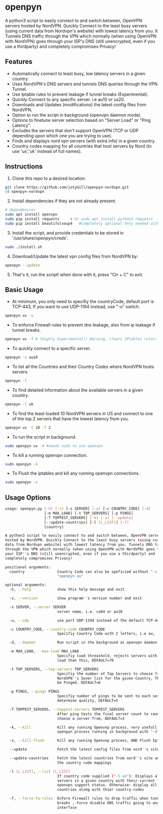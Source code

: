 # openpyn
A python3 script to easily connect to and switch between, OpenVPN servers hosted by NordVPN. Quickly Connect to the least busy servers (using current data from Nordvpn's website) with lowest latency from you. It Tunnels DNS traffic through the VPN which normally (when using OpenVPN with NordVPN) goes through your ISP's DNS (still unencrypted, even if you use a thirdparty) and completely compromises Privacy!

## Features
* Automatically connect to least busy, low latency servers in a given country.
* Uses NordVPN's DNS servers and tunnels DNS queries through the VPN Tunnel.
* Use Iptable rules to prevent leakage if tunnel breaks (Experimental).
* Quickly Connect to any specific server. i.e au10 or us20.
* Downloads and Updates (modifications) the latest config files from NordVPN.
* Option to run the script in background (openvpn daemon mode).
* Options to finetune server selection based on "Server Load" or "Ping Latency".
* Excludes the servers that don't support OpenVPN (TCP or UDP depending upon which one you are trying to use).
* Finds and displays nord vpn servers (with extra info) in a given country.
* Country codes mapping for all countries that host servers by Nord (to use 'us','uk' instead of full names).

## Instructions
1. Clone this repo to a desired location:
``` bash
git clone https://github.com/jotyGill/openpyn-nordvpn.git
cd openpyn-nordvpn
```
2. Install dependencies if they are not already present.
``` bash
# dependencies
sudo apt install openvpn
sudo pip install requests     # Or sudo apt install python3-requests
sudo pip install beautifulsoup4   #Completely optional Only needed with '--updateCountries'
```
3. Install the script, and provide credentials to be stored in '/usr/share/openpyn/creds'.
``` bash
sudo ./install.sh
```
4. Download/Update the latest vpn config files from NordVPN by:
``` bash
openpyn --update
```
5. That's it, run the script! when done with it, press "Ctr + C" to exit.

## Basic Usage
* At minimum, you only need to specifiy the countryCode, default port is TCP-443, If you want to use
UDP-1194 instead, use "-u" switch.
``` bash
openpyn us -u
```
* To enforce Firewall rules to prevent dns leakage, also from ip leakage if tunnel breaks.
``` bash
openpyn us -f # (Highly Experimental!) Warning, clears IPtables rules!
```
* To quickly connect to a specific server.
``` bash
openpyn -s au10
```
* To list all the Countries and their Country Codes where NordVPN hosts servers.
``` bash
openpyn -l
```
* To find detailed information about the available servers in a given country.
``` bash
openpyn -l uk
```
* To find the least loaded 10 NordVPN servers in US and connect to one of the top 2 servers that
have the lowest latency from you.
``` bash
openpyn us -t 10 -T 2
```
* To run the script in background.
``` bash
sudo openpyn us -d #needs sudo to use openvpn
```
* To kill a running openvpn connection.
``` bash
sudo openpyn -k
```
* To Flush the iptables and kill any running openvpn connections.
``` bash
sudo openpyn -x
```

## Usage Options
``` bash
usage: openpyn.py [-h] [-v] [-s SERVER] [-u] [-c COUNTRY_CODE] [-d]
                  [-m MAX_LOAD] [-t TOP_SERVERS] [-p PINGS]
                  [-T TOPPEST_SERVERS] [-k] [-x] [--update]
                  [--update-countries] [-l [L_LIST]] [-f]
                  [country]

A python3 script to easily connect to and switch between, OpenVPN servers
hosted by NordVPN. Quickly Connect to the least busy servers (using current
data from Nordvpn website) with lowest latency from you. Tunnels DNS traffic
through the VPN which normally (when using OpenVPN with NordVPN) goes through
your ISP''s DNS (still unencrypted, even if you use a thirdparty) and
completely compromises Privacy!

positional arguments:
  country               Country Code can also be speficied without "-c," i.e
                        "openpyn au"

optional arguments:
  -h, --help            show this help message and exit

  -v, --version         show program''s version number and exit

  -s SERVER, --server SERVER
                        server name, i.e. ca64 or au10

  -u, --udp             use port UDP-1194 instead of the default TCP-443

  -c COUNTRY_CODE, --country-code COUNTRY_CODE
                        Specifiy Country Code with 2 letters, i.e au,

  -d, --daemon          Run script in the background as openvpn daemon

  -m MAX_LOAD, --max-load MAX_LOAD
                        Specifiy load threashold, rejects servers with more
                        load than this, DEFAULT=70

  -t TOP_SERVERS, --top-servers TOP_SERVERS
                        Specifiy the number of Top Servers to choose from the
                        NordVPN''s Sever list for the given Country, These will
                        be Pinged. DEFAULT=6

  -p PINGS, --pings PINGS
                        Specifiy number of pings to be sent to each server to
                        determine quality, DEFAULT=5

  -T TOPPEST_SERVERS, --toppest-servers TOPPEST_SERVERS
                        After ping tests the final server count to randomly
                        choose a server from, DEFAULT=3

  -k, --kill            Kill any running Openvnp process, very usefull to kill
                        openpyn process running in background with "-d" switch

  -x, --kill-flush      Kill any running Openvnp process, AND Flush Iptables

  --update              Fetch the latest config files from nord''s site

  --update-countries    Fetch the latest countries from nord''s site and update
                        the country code mappings

  -l [L_LIST], --list [L_LIST]
                        If country code supplied ("-l us"): Displays all
                        servers in a given country with their current load and
                        openvpn support status. Otherwise: display all
                        countries along with thier country-codes

  -f, --force-fw-rules  Enfore Firewall rules to drop traffic when tunnel
                        breaks , Force disable DNS traffic going to any other
                        interface
  ```
